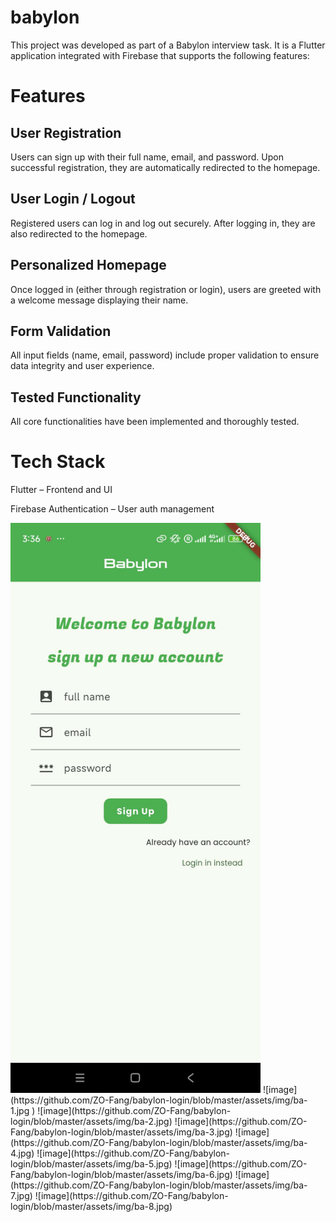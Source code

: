 # babylon

This project was developed as part of a Babylon interview task. It is a Flutter application integrated with Firebase that supports the following features:

# Features
## User Registration
Users can sign up with their full name, email, and password. Upon successful registration, they are automatically redirected to the homepage.

## User Login / Logout
Registered users can log in and log out securely. After logging in, they are also redirected to the homepage.

## Personalized Homepage
Once logged in (either through registration or login), users are greeted with a welcome message displaying their name.

## Form Validation
All input fields (name, email, password) include proper validation to ensure data integrity and user experience.

## Tested Functionality
All core functionalities have been implemented and thoroughly tested.

# Tech Stack
Flutter – Frontend and UI

Firebase Authentication – User auth management

<img src="https://github.com/ZO-Fang/babylon-login/blob/master/assets/img/ba-1.jpg?raw=true" width="400"/>
![image](https://github.com/ZO-Fang/babylon-login/blob/master/assets/img/ba-1.jpg )
![image](https://github.com/ZO-Fang/babylon-login/blob/master/assets/img/ba-2.jpg)
![image](https://github.com/ZO-Fang/babylon-login/blob/master/assets/img/ba-3.jpg)
![image](https://github.com/ZO-Fang/babylon-login/blob/master/assets/img/ba-4.jpg)
![image](https://github.com/ZO-Fang/babylon-login/blob/master/assets/img/ba-5.jpg)
![image](https://github.com/ZO-Fang/babylon-login/blob/master/assets/img/ba-6.jpg)
![image](https://github.com/ZO-Fang/babylon-login/blob/master/assets/img/ba-7.jpg)
![image](https://github.com/ZO-Fang/babylon-login/blob/master/assets/img/ba-8.jpg)
